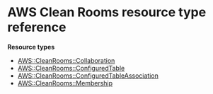 # AWS Clean Rooms resource type reference<a name="AWS_CleanRooms"></a>

**Resource types**
+ [AWS::CleanRooms::Collaboration](aws-resource-cleanrooms-collaboration.md)
+ [AWS::CleanRooms::ConfiguredTable](aws-resource-cleanrooms-configuredtable.md)
+ [AWS::CleanRooms::ConfiguredTableAssociation](aws-resource-cleanrooms-configuredtableassociation.md)
+ [AWS::CleanRooms::Membership](aws-resource-cleanrooms-membership.md)